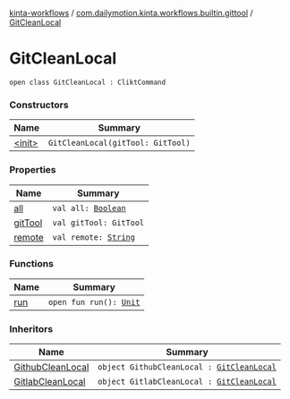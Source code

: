 [kinta-workflows](../../index.md) / [com.dailymotion.kinta.workflows.builtin.gittool](../index.md) / [GitCleanLocal](./index.md)

# GitCleanLocal

`open class GitCleanLocal : CliktCommand`

### Constructors

| Name | Summary |
|---|---|
| [&lt;init&gt;](-init-.md) | `GitCleanLocal(gitTool: GitTool)` |

### Properties

| Name | Summary |
|---|---|
| [all](all.md) | `val all: `[`Boolean`](https://kotlinlang.org/api/latest/jvm/stdlib/kotlin/-boolean/index.html) |
| [gitTool](git-tool.md) | `val gitTool: GitTool` |
| [remote](remote.md) | `val remote: `[`String`](https://kotlinlang.org/api/latest/jvm/stdlib/kotlin/-string/index.html) |

### Functions

| Name | Summary |
|---|---|
| [run](run.md) | `open fun run(): `[`Unit`](https://kotlinlang.org/api/latest/jvm/stdlib/kotlin/-unit/index.html) |

### Inheritors

| Name | Summary |
|---|---|
| [GithubCleanLocal](../-github-clean-local.md) | `object GithubCleanLocal : `[`GitCleanLocal`](./index.md) |
| [GitlabCleanLocal](../-gitlab-clean-local.md) | `object GitlabCleanLocal : `[`GitCleanLocal`](./index.md) |
